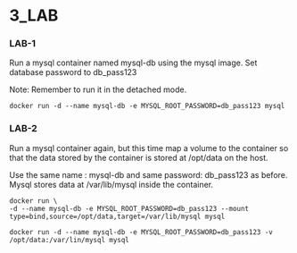 # 3_LAB

### LAB-1

Run a mysql container named mysql-db using the mysql image. Set database password to db\_pass123

Note: Remember to run it in the detached mode.

```
docker run -d --name mysql-db -e MYSQL_ROOT_PASSWORD=db_pass123 mysql
```

### LAB-2

Run a mysql container again, but this time map a volume to the container so that the data stored by the container is stored at /opt/data on the host.

Use the same name : mysql-db and same password: db\_pass123 as before. Mysql stores data at /var/lib/mysql inside the container.

```
docker run \
-d --name mysql-db -e MYSQL_ROOT_PASSWORD=db_pass123 --mount type=bind,source=/opt/data,target=/var/lib/mysql mysql

docker run -d --name mysql-db -e MYSQL_ROOT_PASSWORD=db_pass123 -v /opt/data:/var/lin/mysql mysql
```